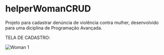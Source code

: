 # helperWomanCRUD
Projeto para cadastrar denúncia de violência contra mulher, desenvolvido para uma diciplina de Programação Avançada.

TELA DE CADASTRO:

![Woman 1](https://user-images.githubusercontent.com/72817491/97472947-29c40d80-1929-11eb-8e02-442259e2ce4c.PNG)
